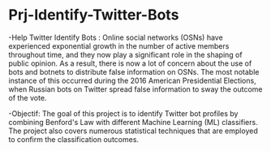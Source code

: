 # Prj-Identify-Twitter-Bots
-Help Twitter Identify Bots : 
     Online social networks (OSNs) have experienced exponential growth in the number of active members throughout time, and they now play a significant role in the shaping of public opinion. As a result, there is now a lot of concern about the use of bots and botnets to distribute false information on OSNs. The most notable instance of this occurred during the 2016 American Presidential Elections, when Russian bots on Twitter spread false information to sway the outcome of the vote.

-Objectif: 
     The goal of this project is to identify Twitter bot profiles by combining Benford's Law with different Machine Learning (ML) classifiers. The project also covers numerous statistical techniques that are employed to confirm the classification outcomes.
